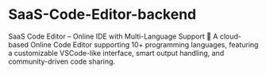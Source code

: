 # SaaS-Code-Editor-backend
SaaS Code Editor – Online IDE with Multi-Language Support 🚀 A cloud-based Online Code Editor supporting 10+ programming languages, featuring a customizable VSCode-like interface, smart output handling, and community-driven code sharing.
